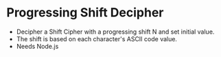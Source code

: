# Progressing Shift Decipher

- Decipher a Shift Cipher with a progressing shift N and set initial value.
- The shift is based on each character's ASCII code value.
- Needs Node.js
